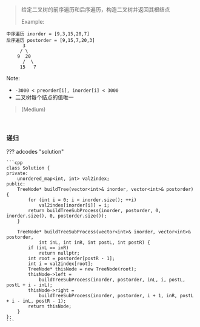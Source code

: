 <!-- prettier-ignore-start -->

> 给定二叉树的前序遍历和后序遍历，构造二叉树并返回其根结点 <br>
> 
>   Example:
```
中序遍历 inorder = [9,3,15,20,7]
后序遍历 postorder = [9,15,7,20,3]
      3
     / \
    9  20
      /  \
     15   7
```
Note:
>
-  `-3000 < preorder[i], inorder[i] < 3000`
-  二叉树每个结点的值唯一
>
> (Medium)

<!-- prettier-ignore-end -->

<br>

### 递归

??? adcodes "solution"

    ```cpp
    class Solution {
    private:
        unordered_map<int, int> val2index;
    public:
        TreeNode* buildTree(vector<int>& inorder, vector<int>& postorder) {
            for (int i = 0; i < inorder.size(); ++i)
                val2index[inorder[i]] = i;
            return buildTreeSubProcess(inorder, postorder, 0, inorder.size(), 0, postorder.size());
        }

        TreeNode* buildTreeSubProcess(vector<int>& inorder, vector<int>& postorder,
                int inL, int inR, int postL, int postR) {
            if (inL == inR)
                return nullptr;
            int root = postorder[postR - 1];
            int i = val2index[root];
            TreeNode* thisNode = new TreeNode(root);
            thisNode->left =
                buildTreeSubProcess(inorder, postorder, inL, i, postL, postL + i - inL);
            thisNode->right =
                buildTreeSubProcess(inorder, postorder, i + 1, inR, postL + i - inL, postR - 1);
            return thisNode;
        }
    };
    ```
